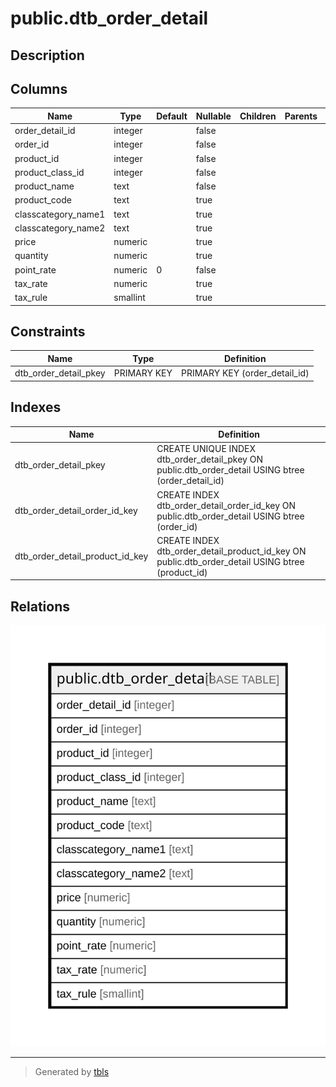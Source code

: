 # public.dtb_order_detail

## Description

## Columns

| Name | Type | Default | Nullable | Children | Parents | Comment |
| ---- | ---- | ------- | -------- | -------- | ------- | ------- |
| order_detail_id | integer |  | false |  |  |  |
| order_id | integer |  | false |  |  |  |
| product_id | integer |  | false |  |  |  |
| product_class_id | integer |  | false |  |  |  |
| product_name | text |  | false |  |  |  |
| product_code | text |  | true |  |  |  |
| classcategory_name1 | text |  | true |  |  |  |
| classcategory_name2 | text |  | true |  |  |  |
| price | numeric |  | true |  |  |  |
| quantity | numeric |  | true |  |  |  |
| point_rate | numeric | 0 | false |  |  |  |
| tax_rate | numeric |  | true |  |  |  |
| tax_rule | smallint |  | true |  |  |  |

## Constraints

| Name | Type | Definition |
| ---- | ---- | ---------- |
| dtb_order_detail_pkey | PRIMARY KEY | PRIMARY KEY (order_detail_id) |

## Indexes

| Name | Definition |
| ---- | ---------- |
| dtb_order_detail_pkey | CREATE UNIQUE INDEX dtb_order_detail_pkey ON public.dtb_order_detail USING btree (order_detail_id) |
| dtb_order_detail_order_id_key | CREATE INDEX dtb_order_detail_order_id_key ON public.dtb_order_detail USING btree (order_id) |
| dtb_order_detail_product_id_key | CREATE INDEX dtb_order_detail_product_id_key ON public.dtb_order_detail USING btree (product_id) |

## Relations

![er](public.dtb_order_detail.svg)

---

> Generated by [tbls](https://github.com/k1LoW/tbls)
